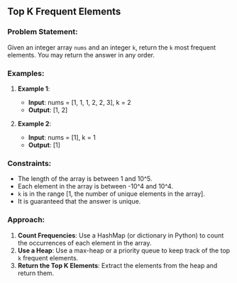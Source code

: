 ## Top K Frequent Elements

### Problem Statement:
Given an integer array `nums` and an integer `k`, return the `k` most frequent elements. You may return the answer in any order.

### Examples:
1. **Example 1**:
   - **Input**: nums = [1, 1, 1, 2, 2, 3], k = 2
   - **Output**: [1, 2]

2. **Example 2**:
   - **Input**: nums = [1], k = 1
   - **Output**: [1]

### Constraints:
- The length of the array is between 1 and 10^5.
- Each element in the array is between -10^4 and 10^4.
- `k` is in the range [1, the number of unique elements in the array].
- It is guaranteed that the answer is unique.

### Approach:
1. **Count Frequencies**: Use a HashMap (or dictionary in Python) to count the occurrences of each element in the array.
2. **Use a Heap**: Use a max-heap or a priority queue to keep track of the top `k` frequent elements.
3. **Return the Top K Elements**: Extract the elements from the heap and return them.

